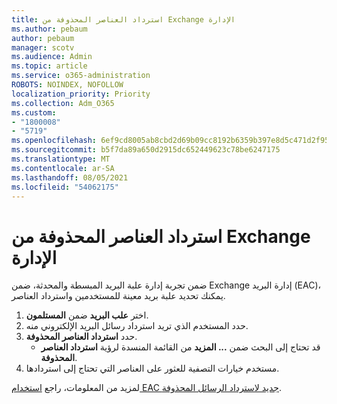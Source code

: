 ```yaml
---
title: استرداد العناصر المحذوفة من Exchange الإدارة
ms.author: pebaum
author: pebaum
manager: scotv
ms.audience: Admin
ms.topic: article
ms.service: o365-administration
ROBOTS: NOINDEX, NOFOLLOW
localization_priority: Priority
ms.collection: Adm_O365
ms.custom:
- "1800008"
- "5719"
ms.openlocfilehash: 6ef9cd8005ab8cbd2d69b09cc8192b6359b397e8d5c471d2f958ae1e751d7797
ms.sourcegitcommit: b5f7da89a650d2915dc652449623c78be6247175
ms.translationtype: MT
ms.contentlocale: ar-SA
ms.lasthandoff: 08/05/2021
ms.locfileid: "54062175"
---
```

# <a name="recover-deleted-items-from-exchange-admin-center"></a>استرداد العناصر المحذوفة من Exchange الإدارة

ضمن تجربة إدارة [](https://admin.exchange.microsoft.com/#/mailboxes)علبة البريد المبسطة والمحدثة، ضمن Exchange إدارة البريد (EAC)، يمكنك تحديد علبة بريد معينة للمستخدمين واسترداد العناصر.

1. اختر **علب البريد** ضمن **المستلمون**.
2. حدد المستخدم الذي تريد استرداد رسائل البريد الإلكتروني منه.
3. حدد **استرداد العناصر المحذوفة**.
    - قد تحتاج إلى البحث ضمن **... المزيد** من القائمة المنسدة لرؤية **استرداد العناصر المحذوفة**.
4. مستخدم خيارات التصفية للعثور على العناصر التي تحتاج إلى استردادها.

لمزيد من المعلومات، راجع [استخدام EAC جديد لاسترداد الرسائل المحذوفة](/exchange/recipients-in-exchange-online/manage-user-mailboxes/recover-deleted-messages#use-new-eac-for-recovering-deleted-messages).
